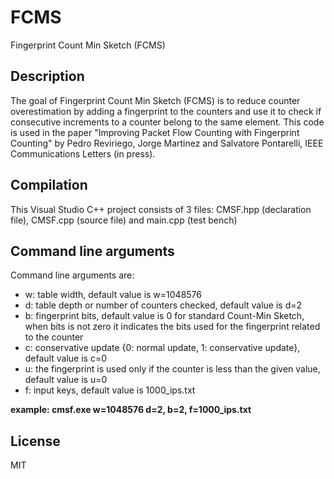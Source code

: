 # FCMS
Fingerprint Count Min Sketch (FCMS)

## Description
The goal of Fingerprint Count Min Sketch (FCMS) is to reduce counter overestimation by adding a fingerprint to the counters and use it to check if consecutive increments to a counter belong to the same element. This code is used in the paper "Improving Packet Flow Counting with Fingerprint Counting" by Pedro Reviriego, Jorge Martinez and Salvatore Pontarelli, IEEE Communications Letters (in press).

## Compilation
This Visual Studio C++ project consists of 3 files: CMSF.hpp (declaration file), CMSF.cpp (source file) and main.cpp (test bench)

## Command line arguments
Command line arguments are:
- w: table width, default value is w=1048576
- d: table depth or number of counters checked, default value is d=2
- b: fingerprint bits, default value is 0 for standard Count-Min Sketch, when bits is not zero it indicates the bits used for the fingerprint related to the counter
- c: conservative update {0: normal update, 1: conservative update}, default value is c=0
- u: the fingerprint is used only if the counter is less than the given value, default value is u=0
- f: input keys, default value is 1000_ips.txt

**example: cmsf.exe w=1048576 d=2, b=2, f=1000_ips.txt**

## License

MIT
